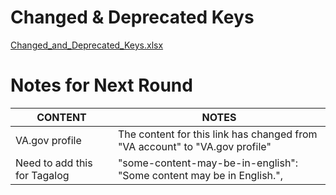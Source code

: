 # Changed & Deprecated Keys
[Changed_and_Deprecated_Keys.xlsx](https://github.com/department-of-veterans-affairs/va.gov-team/blob/master/products/health-care/checkin/translations/Changed_and_Deprecated_Keys.xlsx)

# Notes for Next Round

| CONTENT | NOTES |
| ----------------------------------| ------------------------------------------------------------|
| VA.gov profile | The content for this link has changed from "VA account" to "VA.gov profile" |
| Need to add this for Tagalog | "some-content-may-be-in-english": "Some content may be in English.",
